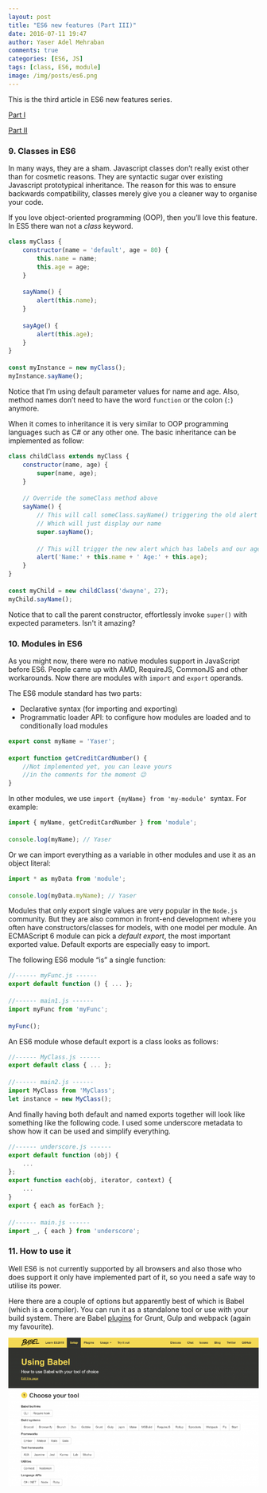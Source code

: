 ```yaml
---
layout: post
title: "ES6 new features (Part III)"
date: 2016-07-11 19:47
author: Yaser Adel Mehraban
comments: true
categories: [ES6, JS]
tags: [class, ES6, module]
image: /img/posts/es6.png
---
```

This is the third article in ES6 new features series.

[Part I](/2016-07-06-es6-new-features-part-i/)

[Part II](/2016-07-07-es6-new-features-part-ii/)
<!--more-->
### 9. Classes in ES6

In many ways, they are a sham. Javascript classes don’t really exist other than for cosmetic reasons. They are syntactic sugar over existing Javascript prototypical inheritance. The reason for this was to ensure backwards compatibility, classes merely give you a cleaner way to organise your code.

If you love object-oriented programming (OOP), then you’ll love this feature. In ES5 there wan not a *class* keyword.

```javascript
class myClass {
    constructor(name = 'default', age = 80) {
        this.name = name;
        this.age = age;
    }

    sayName() {
        alert(this.name);
    }

    sayAge() {
        alert(this.age);
    }
}

const myInstance = new myClass();
myInstance.sayName();
```

Notice that I’m using default parameter values for name and age. Also, method names don’t need to have the word `function` or the colon (`:`) anymore.
    
When it comes to inheritance it is very similar to OOP programming languages such as C# or any other one. The basic inheritance can be implemented as follow:

```javascript
class childClass extends myClass {
    constructor(name, age) {
        super(name, age);
    }
    
    // Override the someClass method above
    sayName() {
        // This will call someClass.sayName() triggering the old alert
        // Which will just display our name
        super.sayName();
        
        // This will trigger the new alert which has labels and our age
        alert('Name:' + this.name + ' Age:' + this.age);
    }
}

const myChild = new childClass('dwayne', 27);
myChild.sayName();
```

Notice that to call the parent constructor, effortlessly invoke `super()` with expected parameters. Isn't it amazing?
    
### 10. Modules in ES6
    
As you might now, there were no native modules support in JavaScript before ES6. People came up with AMD, RequireJS, CommonJS and other workarounds. Now there are modules with `import` and `export` operands.
    
The ES6 module standard has two parts:
    
*   Declarative syntax (for importing and exporting)
*   Programmatic loader API: to configure how modules are loaded and to conditionally load modules

```javascript  
export const myName = 'Yaser';

export function getCreditCardNumber() {
    //Not implemented yet, you can leave yours 
    //in the comments for the moment 😉
}
```

In other modules, we use `import {myName} from 'my-module' `syntax. For example:

```javascript
import { myName, getCreditCardNumber } from 'module';

console.log(myName); // Yaser
```
Or we can import everything as a variable in other modules and use it as an object literal:

```javascript
import * as myData from 'module';
    
console.log(myData.myName); // Yaser
```

Modules that only export single values are very popular in the `Node.js` community. But they are also common in front-end development where you often have constructors/classes for models, with one model per module. An ECMAScript 6 module can pick a *default export*, the most important exported value. Default exports are especially easy to import.
    
The following ES6 module “is” a single function:

```javascript
//------ myFunc.js ------
export default function () { ... };
    
//------ main1.js ------
import myFunc from 'myFunc';

myFunc();
```

An ES6 module whose default export is a class looks as follows:

```javascript
//------ MyClass.js ------
export default class { ... };

//------ main2.js ------
import MyClass from 'MyClass';
let instance = new MyClass();
```
    
And finally having both default and named exports together will look like something like the following code. I used some underscore metadata to show how it can be used and simplify everything.

```javascript
//------ underscore.js ------
export default function (obj) {
    ...
};
export function each(obj, iterator, context) {
    ...
}
export { each as forEach };

//------ main.js ------
import _, { each } from 'underscore';
```

### 11. How to use it

Well ES6 is not currently supported by all browsers and also those who does support it only have implemented part of it, so you need a safe way to utilise its power.

Here there are a couple of options but apparently best of which is Babel (which is a compiler). You can run it as a standalone tool or use with your build system. There are Babel [plugins](http://babeljs.io/docs/setup) for Grunt, Gulp and webpack (again my favourite).

![babel](/img/posts/babel.png)


